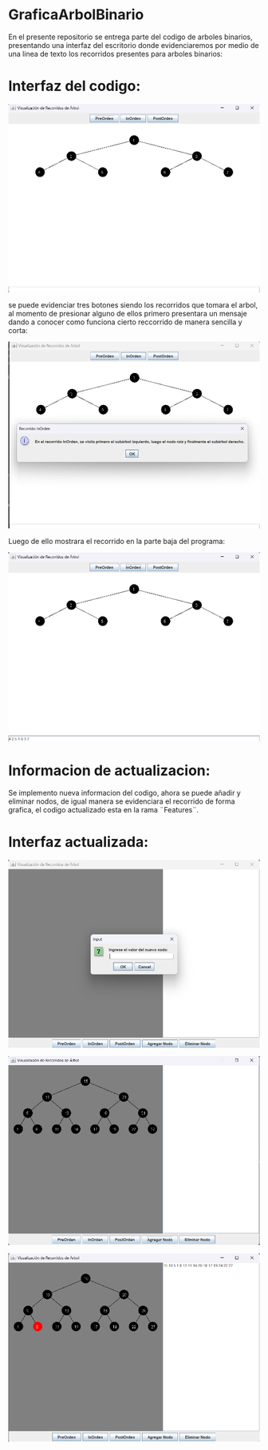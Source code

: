 # GraficaArbolBinario

En el presente repositorio se entrega parte del codigo de arboles binarios, presentando una interfaz del escritorio donde evidenciaremos por medio de una linea de texto los recorridos presentes para arboles binarios:

# Interfaz del codigo:

![alt text](image.png)

se puede evidenciar tres botones siendo los recorridos que tomara el arbol, al momento de presionar alguno de ellos primero presentara un mensaje dando a conocer como funciona cierto reccorrido de manera sencilla y corta:

![alt text](image-1.png)

Luego de ello mostrara el recorrido en la parte baja del programa:

![alt text](image-2.png)

# Informacion de actualizacion:

Se implemento nueva informacion del codigo, ahora se puede añadir y eliminar nodos, de igual manera se evidenciara el recorrido de forma grafica, el codigo actualizado esta en la rama ¨Features¨.

# Interfaz actualizada:

![alt text](image-3.png)

![alt text](image-4.png)

![alt text](image-5.png)